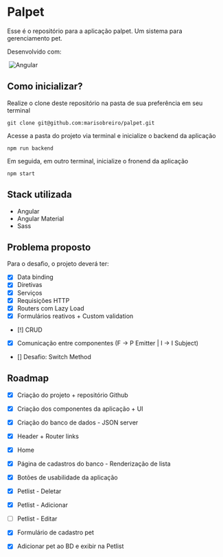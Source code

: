 # Palpet

Esse é o repositório para a aplicação palpet. Um sistema para gerenciamento pet.

Desenvolvido com:

&nbsp;![Angular](https://img.shields.io/badge/angular-%23DD0031.svg?style=for-the-badge&logo=angular&logoColor=white)

## Como inicializar?
Realize o clone deste repositório na pasta de sua preferência em seu terminal

`git clone git@github.com:marisobreiro/palpet.git`


Acesse a pasta do projeto via terminal e inicialize o backend da aplicação

`npm run backend`


Em seguida, em outro terminal, inicialize o fronend da aplicação

`npm start`

## Stack utilizada
 - Angular
 - Angular Material
 - Sass

 ## Problema proposto
 Para o desafio, o projeto deverá ter:

 - [x] Data binding
 - [x] Diretivas
 - [x] Serviços
 - [x] Requisições HTTP
 - [x] Routers com Lazy Load
 - [x] Formulários reativos + Custom validation
 - [!] CRUD
 - [x] Comunicação entre componentes (F -> P Emitter | I -> I Subject)
 - [] Desafio: Switch Method

## Roadmap
- [x] Criação do projeto + repositório Github
- [x] Criação dos componentes da aplicação + UI
- [x] Criação do banco de dados - JSON server
- [x] Header + Router links
- [x] Home
- [x] Página de cadastros do banco - Renderização de lista
- [x] Botões de usabilidade da aplicação
- [x] Petlist - Deletar
- [x] Petlist - Adicionar
- [ ] Petlist - Editar
- [x] Formulário de cadastro pet
- [x] Adicionar pet ao BD e exibir na Petlist
 
